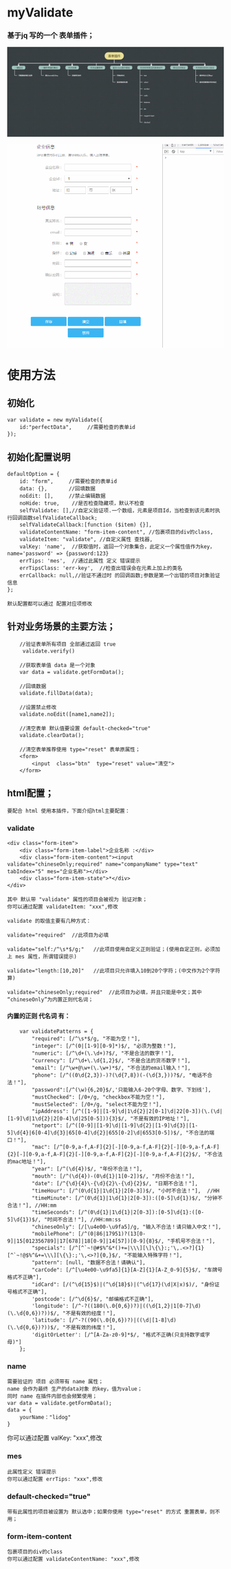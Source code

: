 # myValidate

### 基于jq 写的一个 表单插件；

![Alt 功能模块](https://github.com/lidog/myValidate/blob/master/EgImages/2.png)

![Alt 演示](https://github.com/lidog/myValidate/blob/master/EgImages/eg.gif)

# 使用方法

## 初始化

    var validate = new myValidate({
        id:"perfectData",     //需要检查的表单id
    });


## 初始化配置说明


    defaultOption = {
        id: "form",     //需要检查的表单id
        data: {},       //回填数据
        noEdit: [],     //禁止编辑数据
        noHide: true,    //是否检查隐藏项，默认不检查
        selfValidate: [],//自定义验证项.一个数组，元素是项目Id，当检查到该元素时执行回调函数selfValidateCallback;
        selfValidateCallback:[function ($item) {}],
        validateContentName: "form-item-content", //包裹项目的div的class,
        validateItem: "validate", //自定义属性 查找器,
        valKey: 'name',  //获取值时，返回一个对象集合，此定义一个属性值作为key，name='password' => {password:123}
        errTips: 'mes',  //通过此属性 定义 错误提示
        errTipsClass: 'err-key',  //检查出错误会在元素上加上的类名
        errCallback: null,//验证不通过时 的回调函数;参数是第一个出错的项目对象验证信息
    };

    默认配置都可以通过 配置对应项修改


## 针对业务场景的主要方法；


        //验证表单所有项目 全部通过返回 true
         validate.verify()

        //获取表单值 data 是一个对象
        var data = validate.getFormData();

        //回填数据
        validate.fillData(data);

        //设置禁止修改
        validate.noEdit([name1,name2]);

        //清空表单 默认值要设置 default-checked="true"
        validate.clearData();

        //清空表单推荐使用 type="reset" 表单原属性；
        <form>
            <input  class="btn"  type="reset" value="清空">
        </form>


## html配置；

    要配合 html 使用本插件，下面介绍html主要配置：

### validate

    <div class="form-item">
        <div class="form-item-label">企业名称 :</div>
        <div class="form-item-content"><input validate="chineseOnly;required" name="companyName" type="text" tabIndex="5" mes="企业名称"></div>
        <div class="form-item-state">*</div>
    </div>

    其中 默认带 "validate" 属性的项目会被视为 验证对象；
    你可以通过配置 validateItem: "xxx",修改

    validate 的取值主要有几种方式：

    validate="required"  //此项目为必填

    validate="self:/^\s*$/g;"   //此项目使用自定义正则验证；(使用自定正则，必须加上 mes 属性，所谓错误提示)

    validate="length:[10,20]"   //此项目只允许填入10到20个字符；(中文作为2个字符算)

    validate="chineseOnly;required"  //此项目为必填，并且只能是中文；其中 “chineseOnly”为内置正则代名词；

#### 内置的正则 代名词 有：

        var validatePatterns = {
            "required": [/^\s*$/g, "不能为空！"],
            "integer": [/^(0|[1-9][0-9]*)$/, "必须为整数！"],
            "numeric": [/^\d+(\.\d+)?$/, "不是合法的数字！"],
            "currency": [/^\d+\.\d{1,2}$/, "不是合法的货币数字！"],
            "email": [/^\w+@\w+(\.\w+)*$/, "不合法的email输入！"],
            "phone": [/^((0\d{2,3})-)?(\d{7,8})(-(\d{3,}))?$/, "电话不合法！"],
            "password":[/^(\w){6,20}$/,'只能输入6-20个字母、数字、下划线'],
            "mustChecked": [/0+/g, "checkbox不能为空！"],
            "mustSelected": [/0+/g, "select不能为空！"],
            "ipAddress": [/^([1-9]|[1-9]\d|1\d{2}|2[0-1]\d|22[0-3])(\.(\d|[1-9]\d|1\d{2}|2[0-4]\d|25[0-5])){3}$/, "不是有效的IP地址！"],
            "netport": [/^([0-9]|[1-9]\d|[1-9]\d{2}|[1-9]\d{3}|[1-5]\d{4}|6[0-4]\d{3}|65[0-4]\d{2}|655[0-2]\d|6553[0-5])$/, "不合法的端口！"],
            "mac": [/^[0-9,a-f,A-F]{2}[-][0-9,a-f,A-F]{2}[-][0-9,a-f,A-F]{2}[-][0-9,a-f,A-F]{2}[-][0-9,a-f,A-F]{2}[-][0-9,a-f,A-F]{2}$/, "不合法的mac地址！"],
            "year": [/^(\d{4})$/, "年份不合法！"],
            "mouth": [/^(\d{4})-(0\d{1}|1[0-2])$/, "月份不合法！"],
            "date": [/^{\d}{4}\-{\d}{2}\-{\d}{2}$/, "日期不合法！"],
            "timeHour": [/^(0\d{1}|1\d{1}|2[0-3])$/, "小时不合法！"],  //HH
            "timeMinute": [/^(0\d{1}|1\d{1}|2[0-3]):([0-5]\d{1})$/, "分钟不合法！"], //HH:mm
            "timeSeconds": [/^(0\d{1}|1\d{1}|2[0-3]):[0-5]\d{1}:([0-5]\d{1})$/, "时间不合法！"], //HH:mm:ss
            "chineseOnly": [/[\u4e00-\u9fa5]/g, "输入不合法！请只输入中文！"],
            "mobilePhone": [/^(0|86|17951)?(13[0-9]|15[012356789]|17[678]|18[0-9]|14[57])[0-9]{8}$/, "手机号不合法！"],
            "specials": [/^[^`~!@#$%^&*()+=|\\\][\]\{\}:;'\,.<>?]{1}[^`~!@$%^&+=\\\][\{\}:;'\,<>?]{0,}$/, "不能输入特殊字符！"],
            "pattern": [null, "数据不合法！请确认"],
            "carCode": [/^[\u4e00-\u9fa5]{1}[A-Z]{1}[A-Z_0-9]{5}$/, "车牌号格式不正确"],
            "idCard": [/(^\d{15}$)|(^\d{18}$)|(^\d{17}(\d|X|x)$)/, "身份证号格式不正确"],
            'postcode': [/^\d{6}$/, "邮编格式不正确"],
            'longitude': [/^-?((180(\.0{0,6})?)|((\d{1,2}|1[0-7]\d)(\.\d{0,6})?))$/, "不是有效的经度！"],
            'latitude': [/^-?((90(\.0{0,6})?)|((\d|[1-8]\d)(\.\d{0,6})?))$/, "不是有效的纬度！"],
            'digitOrLetter': [/^[A-Za-z0-9]*$/, "格式不正确(只支持数字或字母)"]
        };

### name

    需要验证的 项目 必须带有 name 属性；
    name 会作为最终 生产的data对象 的key，值为value；
    同时 name 在插件内部也会频繁使用；
    var data = validate.getFormData();
    data = {
        yourName："lidog"
    }
   你可以通过配置 valKey: "xxx",修改

### mes
    此属性定义 错误提示
    你可以通过配置 errTips: "xxx",修改

### default-checked="true"
    带有此属性的项目被设置为 默认选中；如果你使用 type="reset" 的方式 重置表单，则不用；

### form-item-content
    包裹项目的div的class
    你可以通过配置 validateContentName: "xxx",修改



